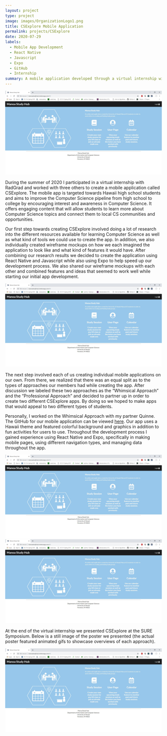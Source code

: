```yaml
---
layout: project
type: project
image: images/OrganizationLogo1.png
title: CSExplore Mobile Application
permalink: projects/CSExplore
date: 2020-07-29
labels:
  - Mobile App Development
  - React Native
  - Javascript
  - Expo
  - GitHub
  - Internship
summary: A mobile application developed through a virtual internship with RadGrad.
---
```


<img class="ui medium right floated rounded image" src="/images/landing-m3.jpg">

During the summer of 2020 I participated in a virtual internship with RadGrad and worked with three others to create a mobile application called CSExplore. The mobile app is targeted towards Hawaii high school students and aims to improve the Computer Science pipeline from high school to college by encouraging interest and awareness in Computer Science. It offers engaging content that will allow students to learn more about Computer Science topics and connect them to local CS communities and opportunities. 

Our first step towards creating CSExplore involved doing a lot of research into the different resources available for learning Computer Science as well as what kind of tools we could use to create the app. In addition, we also individually created wireframe mockups on how we each imagined the application to look like and what kind of features it would have. After combining our research results we decided to create the application using React Native and Javascript while also using Expo to help speed up our development process. We also shared our wireframe mockups with each other and combined features and ideas that seemed to work well while starting our initial app development.

<img class="ui medium right floated rounded image" src="/images/landing-m3.jpg">

The next step involved each of us creating individual mobile applications on our own. From there, we realized that there was an equal split as to the types of approaches our members had while creating the app. After discussion we labeled these two approaches as the “Whimsical Approach” and the “Professional Approach” and decided to partner up in order to create two different CSExplore apps. By doing so we hoped to make apps that would appeal to two different types of students.

Personally, I worked on the Whimsical Approach with my partner Quinne. The GitHub for our mobile application can be viewed [here](https://github.com/radgrad/csexplore-angeliquinne). Our app uses a Hawaii theme and featured colorful background and graphics in addition to fun activities for users to use. Throughout the development process I gained experience using React Native and Expo, specifically in making mobile pages, using different navigation types, and managing data throughout the app. 

<img class="ui medium left rounded image" src="/images/landing-m3.jpg">
<img class="ui medium right rounded image" src="/images/landing-m3.jpg">  

At the end of the virtual internship we presented CSExplore at the SURE Symposium. Below is a still image of the poster we presented (the actual poster featured animated gifs to showcase overviews of each approach). 

<img class="ui large center floated rounded image" src="/images/landing-m3.jpg">
